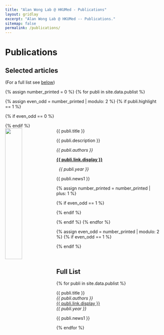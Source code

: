 ```yaml
---
title: "Alan Wong Lab @ HKUMed - Publications"
layout: gridlay
excerpt: "Alan Wong Lab @ HKUMed -- Publications."
sitemap: false
permalink: /publications/
---
```



# Publications

## Selected articles

(For a full list see [below](#full-list))

{% assign number_printed = 0 %}
{% for publi in site.data.publist %}

{% assign even_odd = number_printed | modulo: 2 %}
{% if publi.highlight == 1 %}

{% if even_odd == 0 %}
<div class="row">
{% endif %}

<div class="col-sm-10 clearfix">
 <div class="well-lg">
  <pubtit>{{ publi.title }}</pubtit>
  <img src="{{ site.url }}{{ site.baseurl }}/images/misc/{{ publi.image }}" class="img-responsive" width="33%" style="float: left" />
  <p>{{ publi.description }}</p>
  <p><em>{{ publi.authors }}</em></p>
  <p><strong><a href="{{ publi.link.url }}">{{ publi.link.display }}</a></strong></p>&nbsp;<em> {{ publi.year }} </em><br />
  <p>{{ publi.news1 }}</p>
 </div>
</div>

{% assign number_printed = number_printed | plus: 1 %}

{% if even_odd == 1 %}
</div>
{% endif %}

{% endif %}
{% endfor %}

{% assign even_odd = number_printed | modulo: 2 %}
{% if even_odd == 1 %}
</div>
{% endif %}

<p> &nbsp; </p>


## Full List

{% for publi in site.data.publist %}

  <pubtit>{{ publi.title }}</pubtit><br>
  <em>{{ publi.authors }} </em><br /><a href="{{ publi.link.url }}">{{ publi.link.display }}</a><br><em> {{ publi.year }} </em><br />
  <p>{{ publi.news1 }}</p>
{% endfor %}
